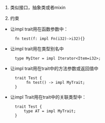 1. 类似接口，抽象类或者mixin

2. 约束

+ 让impl trait用在函数参数中：

        fn test(f: impl Fn(i32)->i32){}

+ 让impl trait用在类型别名中

        type MyIter = impl Iterator<Item=i32>;

+ 让impl trait用在trait中的方法参数或返回值中

        trait Test {
             fn test() -> impl MyTrait;
        }

+ 让impl Trait用在trait中的关联类型中：

        trait Test {
            type AT = impl MyTrait;
        }